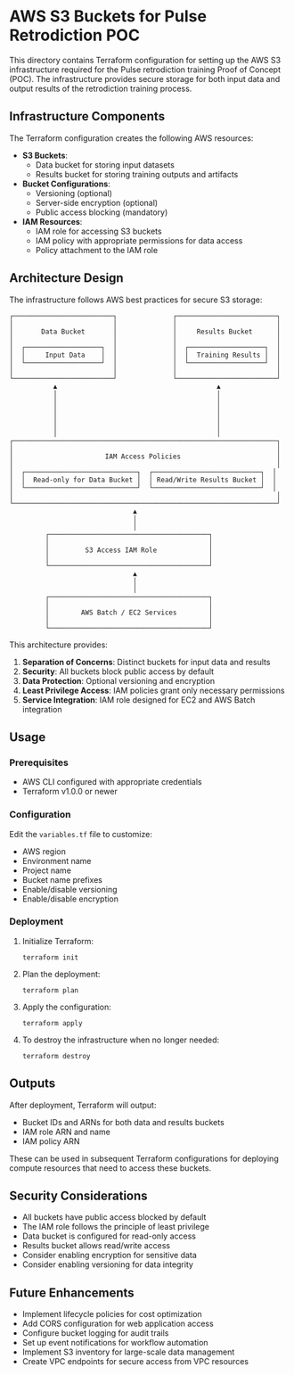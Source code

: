 # AWS S3 Buckets for Pulse Retrodiction POC

This directory contains Terraform configuration for setting up the AWS S3 infrastructure required for the Pulse retrodiction training Proof of Concept (POC). The infrastructure provides secure storage for both input data and output results of the retrodiction training process.

## Infrastructure Components

The Terraform configuration creates the following AWS resources:

- **S3 Buckets**: 
  - Data bucket for storing input datasets
  - Results bucket for storing training outputs and artifacts
- **Bucket Configurations**:
  - Versioning (optional)
  - Server-side encryption (optional)
  - Public access blocking (mandatory)
- **IAM Resources**:
  - IAM role for accessing S3 buckets
  - IAM policy with appropriate permissions for data access
  - Policy attachment to the IAM role

## Architecture Design

The infrastructure follows AWS best practices for secure S3 storage:

```
┌─────────────────────────┐              ┌─────────────────────────┐
│                         │              │                         │
│       Data Bucket       │              │     Results Bucket      │
│                         │              │                         │
│  ┌───────────────────┐  │              │  ┌───────────────────┐  │
│  │     Input Data    │  │              │  │  Training Results │  │
│  └───────────────────┘  │              │  └───────────────────┘  │
│                         │              │                         │
└─────────────────────────┘              └─────────────────────────┘
           ▲                                        ▲
           │                                        │
           │                                        │
           │                                        │
           │                                        │
           │                                        │
           │                                        │
┌──────────────────────────────────────────────────────────────────┐
│                                                                  │
│                       IAM Access Policies                        │
│                                                                  │
│  ┌────────────────────────────┐  ┌───────────────────────────┐  │
│  │  Read-only for Data Bucket │  │ Read/Write Results Bucket │  │
│  └────────────────────────────┘  └───────────────────────────┘  │
│                                                                  │
└──────────────────────────────────────────────────────────────────┘
                               ▲
                               │
                               │
         ┌────────────────────────────────────────┐
         │                                        │
         │         S3 Access IAM Role             │
         │                                        │
         └────────────────────────────────────────┘
                               ▲
                               │
                               │
         ┌────────────────────────────────────────┐
         │                                        │
         │        AWS Batch / EC2 Services        │
         │                                        │
         └────────────────────────────────────────┘
```

This architecture provides:

1. **Separation of Concerns**: Distinct buckets for input data and results
2. **Security**: All buckets block public access by default
3. **Data Protection**: Optional versioning and encryption
4. **Least Privilege Access**: IAM policies grant only necessary permissions
5. **Service Integration**: IAM role designed for EC2 and AWS Batch integration

## Usage

### Prerequisites

- AWS CLI configured with appropriate credentials
- Terraform v1.0.0 or newer

### Configuration

Edit the `variables.tf` file to customize:

- AWS region
- Environment name
- Project name
- Bucket name prefixes
- Enable/disable versioning
- Enable/disable encryption

### Deployment

1. Initialize Terraform:
   ```
   terraform init
   ```

2. Plan the deployment:
   ```
   terraform plan
   ```

3. Apply the configuration:
   ```
   terraform apply
   ```

4. To destroy the infrastructure when no longer needed:
   ```
   terraform destroy
   ```

## Outputs

After deployment, Terraform will output:

- Bucket IDs and ARNs for both data and results buckets
- IAM role ARN and name
- IAM policy ARN

These can be used in subsequent Terraform configurations for deploying compute resources that need to access these buckets.

## Security Considerations

- All buckets have public access blocked by default
- The IAM role follows the principle of least privilege
- Data bucket is configured for read-only access
- Results bucket allows read/write access
- Consider enabling encryption for sensitive data
- Consider enabling versioning for data integrity

## Future Enhancements

- Implement lifecycle policies for cost optimization
- Add CORS configuration for web application access
- Configure bucket logging for audit trails
- Set up event notifications for workflow automation
- Implement S3 inventory for large-scale data management
- Create VPC endpoints for secure access from VPC resources